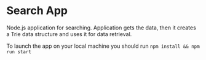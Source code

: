 # Search App

Node.js application for searching. Application gets the data, then it creates a Trie data structure and uses it for data retrieval.

To launch the app on your local machine you should run `npm install && npm run start`